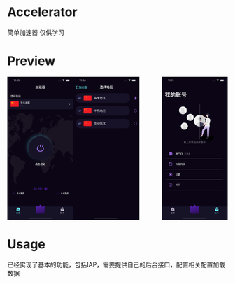 # Accelerator
简单加速器 仅供学习

# Preview
<div>
<img align="left" src="https://github.com/imWalsh/Accelerator/blob/main/Resources/1.png" width='30%'><img align="center" src="https://github.com/imWalsh/Accelerator/blob/main/Resources/2.png" width='30%'><img align="right" src="https://github.com/imWalsh/Accelerator/blob/main/Resources/3.png" width='30%'>
</div>


# Usage

已经实现了基本的功能，包括IAP，需要提供自己的后台接口，配置相关配置加载数据

